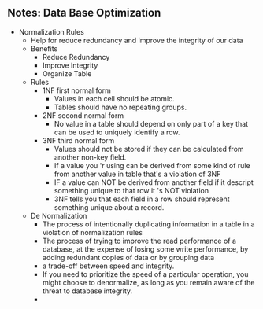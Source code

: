 ## Notes: Data Base Optimization
- Normalization Rules 
  - Help for reduce redundancy and improve the integrity of our data 
  - Benefits  
    - Reduce Redundancy 
    - Improve Integrity 
    - Organize Table 
  - Rules 
    - 1NF first normal form
      - Values in each cell should be atomic.
      - Tables should have no repeating groups. 
    - 2NF second normal form 
      - No value in a table should depend on only part of a key that can be used to uniquely identify a row.
    - 3NF third normal form 
      - Values should not be stored if they can be calculated from another non-key field.
      - If a value you 'r using can be derived from some kind of rule from another value in table that's a violation of 3NF
      - IF a value can NOT be derived from another field if it descript something unique to that row it 's NOT violation
      - 3NF tells you that each field in a row should represent something unique about a record.
  - De Normalization 
    - The process of intentionally duplicating information in a table in a violation of normalization rules 
    - The process of trying to improve the read performance of a database, at the expense of losing some write performance, by adding redundant copies of data or by grouping data
    - a trade-off between speed and integrity.
    - If you need to prioritize the speed of a particular operation, you might choose to denormalize, as long as you remain aware of the threat to database integrity.
    - 